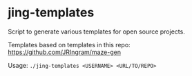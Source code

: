 # jing-templates
Script to generate various templates for open source projects.

Templates based on templates in this repo: https://github.com/JRIngram/maze-gen

Usage:
`./jing-templates <USERNAME> <URL/TO/REPO>`
